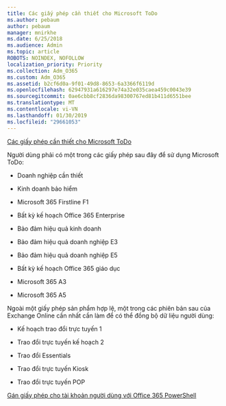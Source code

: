 ```yaml
---
title: Các giấy phép cần thiết cho Microsoft ToDo
ms.author: pebaum
author: pebaum
manager: mnirkhe
ms.date: 6/25/2018
ms.audience: Admin
ms.topic: article
ROBOTS: NOINDEX, NOFOLLOW
localization_priority: Priority
ms.collection: Adm_O365
ms.custom: Adm_O365
ms.assetid: b2cf6d0a-9f01-49d8-8653-6a3366f6119d
ms.openlocfilehash: 62947931a616297e74a32e035caea459c0043e39
ms.sourcegitcommit: 0ae6cbb8cf2836da98300767ed81b411d6551bee
ms.translationtype: MT
ms.contentlocale: vi-VN
ms.lasthandoff: 01/30/2019
ms.locfileid: "29661053"
---
```

[Các giấy phép cần thiết cho Microsoft ToDo](https://support.office.com/article/381e9d1b-c500-49b5-973e-890fd86528d7.aspx)
  
Người dùng phải có một trong các giấy phép sau đây để sử dụng Microsoft ToDo:
  
- Doanh nghiệp cần thiết
    
- Kinh doanh bảo hiểm
    
- Microsoft 365 Firstline F1
    
- Bất kỳ kế hoạch Office 365 Enterprise
    
- Bảo đảm hiệu quả kinh doanh
    
- Bảo đảm hiệu quả doanh nghiệp E3
    
- Bảo đảm hiệu quả doanh nghiệp E5
    
- Bất kỳ kế hoạch Office 365 giáo dục
    
- Microsoft 365 A3
    
- Microsoft 365 A5
    
Ngoài một giấy phép sản phẩm hợp lệ, một trong các phiên bản sau của Exchange Online cần nhất cần làm để có thể đồng bộ dữ liệu người dùng: 
  
- Kế hoạch trao đổi trực tuyến 1
    
- Trao đổi trực tuyến kế hoạch 2
    
- Trao đổi Essentials
    
- Trao đổi trực tuyến Kiosk
    
- Trao đổi trực tuyến POP
    
[Gán giấy phép cho tài khoản người dùng với Office 365 PowerShell](https://docs.microsoft.com/office365/enterprise/powershell/assign-licenses-to-user-accounts-with-office-365-powershell )
  

